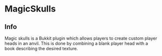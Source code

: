 # MagicSkulls

## Info

Magic skulls is a Bukkit plugin which allows players to create custom player heads in an anvil. This is done by combining a blank player head with a book describing the desired texture.

